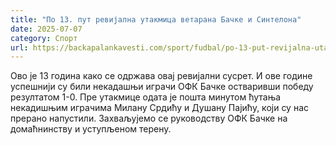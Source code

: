 ```yaml
---
title: "По 13. пут ревијална утакмица ветарана Бачке и Синтелона"
date: 2025-07-07
category: Спорт
url: https://backapalankavesti.com/sport/fudbal/po-13-put-revijalna-utakmica-vetarana-backe-i-sintelona/
---
```


Ово је 13 година како се одржава овај ревијални сусрет. И ове године успешнији су били некадашњи играчи ОФК Бачке остваривши победу резултатом 1-0. Пре утакмице одата је пошта минутом ћутања некадишњим играчима Милану Срдићу и Душану Пајићу, који су нас прерано напустили. Захваљујемо се руководству ОФК Бачке на домаћнинству и уступљеном терену.

